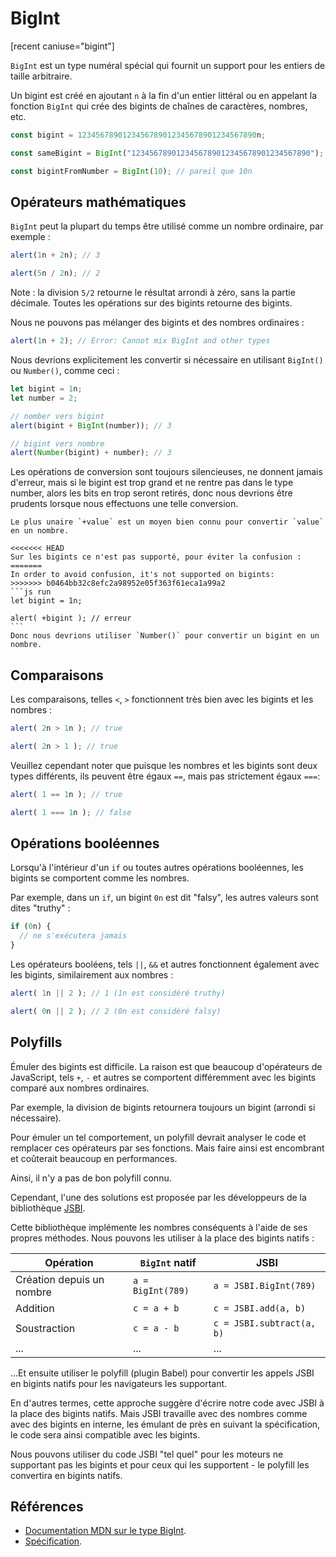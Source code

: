# BigInt

[recent caniuse="bigint"]

`BigInt` est un type numéral spécial qui fournit un support pour les entiers de taille arbitraire.

Un bigint est créé en ajoutant `n` à la fin d'un entier littéral ou en appelant la fonction `BigInt` qui crée des bigints de chaînes de caractères, nombres, etc.

```js
const bigint = 1234567890123456789012345678901234567890n;

const sameBigint = BigInt("1234567890123456789012345678901234567890");

const bigintFromNumber = BigInt(10); // pareil que 10n
```

## Opérateurs mathématiques

`BigInt` peut la plupart du temps être utilisé comme un nombre ordinaire, par exemple :

```js run
alert(1n + 2n); // 3

alert(5n / 2n); // 2
```

Note : la division `5/2` retourne le résultat arrondi à zéro, sans la partie décimale. Toutes les opérations sur des bigints retourne des bigints.

Nous ne pouvons pas mélanger des bigints et des nombres ordinaires :

```js run
alert(1n + 2); // Error: Cannot mix BigInt and other types
```

Nous devrions explicitement les convertir si nécessaire en utilisant `BigInt()` ou `Number()`, comme ceci :

```js run
let bigint = 1n;
let number = 2;

// nomber vers bigint
alert(bigint + BigInt(number)); // 3

// bigint vers nombre
alert(Number(bigint) + number); // 3
```

Les opérations de conversion sont toujours silencieuses, ne donnent jamais d'erreur, mais si le bigint est trop grand et ne rentre pas dans le type number, alors les bits en trop seront retirés, donc nous devrions être prudents lorsque nous effectuons une telle conversion.

````smart header="Le plus unaire n'est pas supporté sur les bigints"
Le plus unaire `+value` est un moyen bien connu pour convertir `value` en un nombre.

<<<<<<< HEAD
Sur les bigints ce n'est pas supporté, pour éviter la confusion :
=======
In order to avoid confusion, it's not supported on bigints:
>>>>>>> b0464bb32c8efc2a98952e05f363f61eca1a99a2
```js run
let bigint = 1n;

alert( +bigint ); // erreur
```
Donc nous devrions utiliser `Number()` pour convertir un bigint en un nombre.
````

## Comparaisons

Les comparaisons, telles `<`, `>` fonctionnent très bien avec les bigints et les nombres :

```js run
alert( 2n > 1n ); // true

alert( 2n > 1 ); // true
```

Veuillez cependant noter que puisque les nombres et les bigints sont deux types différents, ils peuvent être égaux `==`, mais pas strictement égaux `===`:

```js run
alert( 1 == 1n ); // true

alert( 1 === 1n ); // false
```

## Opérations booléennes

Lorsqu'à l'intérieur d'un `if` ou toutes autres opérations booléennes, les bigints se comportent comme les nombres.

Par exemple, dans un `if`, un bigint `0n` est dit "falsy", les autres valeurs sont dites "truthy" :

```js run
if (0n) {
  // ne s'exécutera jamais
}
```

Les opérateurs booléens, tels `||`, `&&` et autres fonctionnent également avec les bigints, similairement aux nombres :

```js run
alert( 1n || 2 ); // 1 (1n est considéré truthy)

alert( 0n || 2 ); // 2 (0n est considéré falsy)
```

## Polyfills

Émuler des bigints est difficile. La raison est que beaucoup d'opérateurs de JavaScript, tels `+`, `-` et autres se comportent différemment avec les bigints comparé aux nombres ordinaires.

Par exemple, la division de bigints retournera toujours un bigint (arrondi si nécessaire).

Pour émuler un tel comportement, un polyfill devrait analyser le code et remplacer ces opérateurs par ses fonctions. Mais faire ainsi est encombrant et coûterait beaucoup en performances.

Ainsi, il n'y a pas de bon polyfill connu.

Cependant, l'une des solutions est proposée par les développeurs de la bibliothèque [JSBI](https://github.com/GoogleChromeLabs/jsbi).

Cette bibliothèque implémente les nombres conséquents à l'aide de ses propres méthodes. Nous pouvons les utiliser à la place des bigints natifs :

| Opération | `BigInt` natif | JSBI |
|-----------|-----------------|------|
| Création depuis un nombre | `a = BigInt(789)` | `a = JSBI.BigInt(789)` |
| Addition | `c = a + b` | `c = JSBI.add(a, b)` |
| Soustraction	| `c = a - b` | `c = JSBI.subtract(a, b)` |
| ... | ... | ... |

...Et ensuite utiliser le polyfill (plugin Babel) pour convertir les appels JSBI en bigints natifs pour les navigateurs les supportant.

En d'autres termes, cette approche suggère d'écrire notre code avec JSBI à la place des bigints natifs. Mais JSBI travaille avec des nombres comme avec des bigints en interne, les émulant de près en suivant la spécification, le code sera ainsi compatible avec les bigints.

Nous pouvons utiliser du code JSBI "tel quel" pour les moteurs ne supportant pas les bigints et pour ceux qui les supportent - le polyfill les convertira en bigints natifs.

## Références

- [Documentation MDN sur le type BigInt](https://developer.mozilla.org/fr/docs/Web/JavaScript/Reference/Objets_globaux/BigInt).
- [Spécification](https://tc39.es/ecma262/#sec-bigint-objects).
